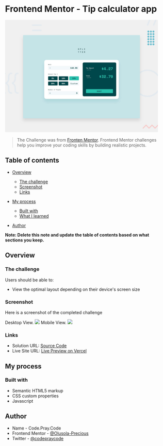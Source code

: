 # Frontend Mentor - Tip calculator app

![Design preview for the Tip calculator app coding challenge](./design/desktop-preview.jpg)

> The Challenge was from [Fronten Mentor](https://www.frontendmentor.io/challenges). Frontend Mentor challenges help you improve your coding skills by building realistic projects. 

## Table of contents

- [Overview](#overview)
  - [The challenge](#the-challenge)
  - [Screenshot](#screenshot)
  - [Links](#links)
- [My process](#my-process)
  - [Built with](#built-with)
  - [What I learned](#what-i-learned)

- [Author](#author)


**Note: Delete this note and update the table of contents based on what sections you keep.**

## Overview

### The challenge

Users should be able to:

- View the optimal layout depending on their device's screen size

### Screenshot
Here is a screenshot of the completed challenge

Desktop View.
![](./screenshots/Screenshot1.png)
Mobile View.
![](./screenshots/Screenshot2.png)


### Links

- Solution URL: [Source Code](https://github.com/Olusola-Precious/stats-preview-card-component)
- Live Site URL: [Live Preview on Vercel](https://stats-preview-card-component-seven-zeta.vercel.app/)

## My process

### Built with

- Semantic HTML5 markup
- CSS custom properties
- Javascript
## Author

- Name - Code.Pray.Code
- Frontend Mentor - [@Olusola-Precious](https://www.frontendmentor.io/profile/Olusola-Precious])
- Twitter - [@codepraycode](https://www.twitter.com/codepraycode)